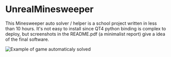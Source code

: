 # UnrealMinesweeper

This Minesweeper auto solver / helper is a school project written in less than 10 hours.
It's not easy to install since QT4 python binding is complex to deploy, but screenshots in the README.pdf (a minimalist report) give a idea of the final software.

![Example of game automaticaly solved](http://imgur.com/M5DqspZl.png)
